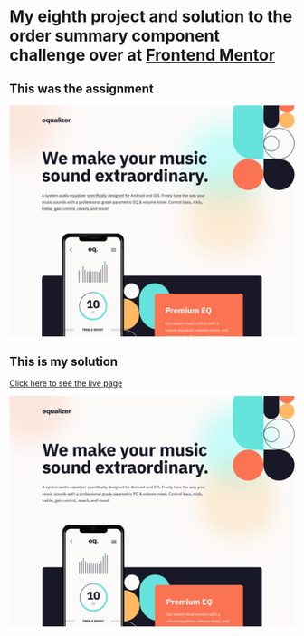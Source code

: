 # My eighth project and solution to the order summary component challenge over at [Frontend Mentor](https://www.frontendmentor.io/challenges)

## This was the assignment

![](./assets/desktop-design.png)

## This is my solution

[Click here to see the live page](https://arthurpog.github.io/equalizer-landing-page/)

![](./assets/my-solution.png)


